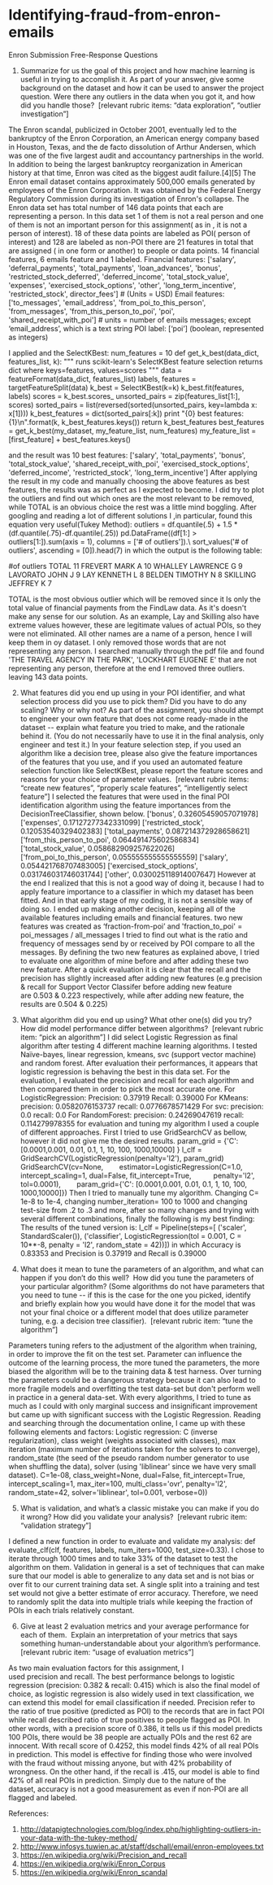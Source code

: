 # Identifying-fraud-from-enron-emails


Enron Submission Free-Response Questions

1.	Summarize for us the goal of this project and how machine learning is useful in trying to accomplish it. As part of your answer, give some background on the dataset and how it can be used to answer the project question. Were there any outliers in the data when you got it, and how did you handle those?  [relevant rubric items: “data exploration”, “outlier investigation”]


The Enron scandal, publicized in October 2001, eventually led to the bankruptcy of the Enron Corporation, an American energy company based in Houston, Texas, and the de facto dissolution of Arthur Andersen, which was one of the five largest audit and accountancy partnerships in the world. In addition to being the largest bankruptcy reorganization in American history at that time, Enron was cited as the biggest audit failure.[4][5]
The Enron email dataset contains approximately 500,000 emails generated by employees of the Enron Corporation. It was obtained by the Federal Energy Regulatory Commission during its investigation of Enron's collapse.
The Enron data set has total number of 146 data points that each are representing a person. In this data set 1 of them is not a real person and one of them is not an important person for this assignment( as in , it is not a person of interest).
18 of these data points are labeled as POI( person of interest) and 128 are labeled as non-POI
there are 21 features in total that are assigned ( in one form or another) to people or data points. 14 financial features, 6 emails feature and 1 labeled.
Financial features:
['salary', 'deferral_payments', 'total_payments', 'loan_advances', 'bonus', 'restricted_stock_deferred', 'deferred_income', 'total_stock_value', 'expenses', 'exercised_stock_options', 'other', 'long_term_incentive', 'restricted_stock', director_fees'] # (Units = USD) 
Email features:
['to_messages', 'email_address', 'from_poi_to_this_person', 'from_messages', 'from_this_person_to_poi', 'poi', 'shared_receipt_with_poi'] # units = number of emails messages; except ‘email_address’, which is a text string
POI label: [‘poi’] (boolean, represented as integers)

I applied and the SelectKBest:
num_features = 10 
def get_k_best(data_dict, features_list, k):
    """ runs scikit-learn's SelectKBest feature selection
        returns dict where keys=features, values=scores
    """
    data = featureFormat(data_dict, features_list)
    labels, features = targetFeatureSplit(data)
    k_best = SelectKBest(k=k)
    k_best.fit(features, labels)
    scores = k_best.scores_
    unsorted_pairs = zip(features_list[1:], scores)
    sorted_pairs = list(reversed(sorted(unsorted_pairs, key=lambda x: x[1])))
    k_best_features = dict(sorted_pairs[:k])
    print "{0} best features: {1}\n".format(k, k_best_features.keys())
    return k_best_features
best_features = get_k_best(my_dataset, my_feature_list, num_features)
my_feature_list = [first_feature] + best_features.keys()

 and the result was 10 best features: ['salary', 'total_payments', 'bonus', 'total_stock_value', 'shared_receipt_with_poi', 'exercised_stock_options', 'deferred_income', 'restricted_stock', 'long_term_incentive']
After applying the result in my code and manually choosing the above features as best features, the results was as perfect as I expected to become. 
I did try to plot the outliers and find out which ones are the most relevant to be removed, while TOTAL is an obvious choice the rest was a little mind boggling. After googling and reading a lot of different solutions I ,in particular, found this equation very useful(Tukey Method):
outliers = df.quantile(.5) + 1.5 * (df.quantile(.75)-df.quantile(.25))
pd.DataFrame((df[1:] > outliers[1:]).sum(axis = 1), columns = ['# of outliers']).\ sort_values('# of outliers',  ascending = [0]).head(7)
in which the output is the following table:

#of outliers
TOTAL
11
FREVERT MARK A
10
WHALLEY LAWRENCE G
9
LAVORATO JOHN J
9
LAY KENNETH L
8
BELDEN TIMOTHY N
8
SKILLING JEFFREY K
7

TOTAL is the most obvious outlier which will be removed since it Is only the total value of financial payments from the FindLaw data. As it's doesn't make any sense for our solution.
 As an example, Lay and Skilling also have extreme values however, these are legitimate values of actual POIs, so they were not eliminated. All other names are a name of a person, hence I will keep them in oy dataset. I only removed those words that are not representing any person. I searched manually through the pdf file and found 'THE TRAVEL AGENCY IN THE PARK', 'LOCKHART EUGENE E' that are not representing any person, therefore at the end I removed three outliers.
leaving 143 data points.


2.	What features did you end up using in your POI identifier, and what selection process did you use to pick them? Did you have to do any scaling? Why or why not? As part of the assignment, you should attempt to engineer your own feature that does not come ready-made in the dataset -- explain what feature you tried to make, and the rationale behind it. (You do not necessarily have to use it in the final analysis, only engineer and test it.) In your feature selection step, if you used an algorithm like a decision tree, please also give the feature importances of the features that you use, and if you used an automated feature selection function like SelectKBest, please report the feature scores and reasons for your choice of parameter values.  [relevant rubric items: “create new features”, “properly scale features”, “intelligently select feature”]
I selected the features that were used in the final POI identification algorithm using the feature importances from the DecisionTreeClassifier, shown below.
['bonus', 0.32605459057071978]
['expenses', 0.17127277342331099]
['restricted_stock', 0.12053540329402383]
['total_payments', 0.087214372928658621]
['from_this_person_to_poi', 0.064491475602586834]
['total_stock_value', 0.058682909257622026]
['from_poi_to_this_person', 0.055555555555555559]
['salary', 0.054421768707483005]
['exercised_stock_options', 0.031746031746031744]
['other', 0.030025118914007647]
However at the end I realized that this is not a good way of doing it, because I had to apply feature importance to a classifier in which my dataset has been fitted. And in that early stage of my coding, it is not a sensible way of doing so. I ended up making another decision, keeping all of the available features including emails and financial features. 
two new features was created as ‘fraction-from-poi’ and 'fraction_to_poi' = poi_messages / all_messages
I tried to find out what is the ratio and frequency of messages send by or received by POI compare to all the messages. By defining the two new features as explained above, I tried to evaluate one algorithm of mine before and after adding these two new feature. After a quick evaluation it is clear that the recall and the precision has slightly increased after adding new features (e.g precision & recall for Support Vector Classifer before adding new feature are 0.503 & 0.223 respectively, while after adding new feature, the results are 0.504 & 0.225)


3.	What algorithm did you end up using? What other one(s) did you try? How did model performance differ between algorithms?  [relevant rubric item: “pick an algorithm”]
I did select Logistic Regression as final algorithm after testing 4 different machine learning algorithms. I tested Naïve-bayes, linear regression, kmeans, svc (support vector machine) and random forest. 
After evaluation their performances, it appears that logistic regression is behaving the best in this data set.
For the evaluation, I evaluated the precision and recall for each algorithm and then compared them in order to pick the most accurate one. 
For LogisticRegression: 
Precision: 0.37919	Recall: 0.39000
For KMeans:
precision: 0.0582076153737
recall:    0.0776678571429
For svc:
precision: 0.0
recall:    0.0
For RandomForest:
precision: 0.24269047619
recall:    0.114279978355
for evaluation and tuning my algorithm I used a couple of different approaches. First I tried to use GridSearchCV as bellow, however it did not give me the desired results.
param_grid = {'C': [0.0001,0.001, 0.01, 0.1, 1, 10, 100, 1000,10000] }
l_clf = GridSearchCV(LogisticRegression(penalty='l2'), param_grid)
GridSearchCV(cv=None,
       estimator=LogisticRegression(C=1.0, intercept_scaling=1, dual=False, fit_intercept=True,
          penalty='l2', tol=0.0001),
       param_grid={'C': [0.0001,0.001, 0.01, 0.1, 1, 10, 100, 1000,10000]})
Then I tried to manually tune my algorithm. Changing C= 1e-8 to 1e-4, changing number_iteration= 100 to 1000 and changing test-size from .2 to .3 and more, after so many changes and trying with several different combinations, finally the following is my best finding:
The results of the tuned version is: l_clf = Pipeline(steps=[
        ('scaler', StandardScaler()),
        ('classifier', LogisticRegression(tol = 0.001, C = 10**-8, penalty = 'l2', random_state = 42))])
 in which Accuracy is 0.83353	and Precision is 0.37919	and Recall is 0.39000       

4.	What does it mean to tune the parameters of an algorithm, and what can happen if you don’t do this well?  How did you tune the parameters of your particular algorithm? (Some algorithms do not have parameters that you need to tune -- if this is the case for the one you picked, identify and briefly explain how you would have done it for the model that was not your final choice or a different model that does utilize parameter tuning, e.g. a decision tree classifier).  [relevant rubric item: “tune the algorithm”]


Parameters tuning refers to the adjustment of the algorithm when training, in order to improve the fit on the test set. Parameter can influence the outcome of the learning process, the more tuned the parameters, the more biased the algorithm will be to the training data & test harness. Over turning the parameters could be a dangerous strategy because it can also lead to more fragile models and overfitting the test data-set but don't perform well in practice in a general data-set.
With every algorithms, I tried to tune as much as I could with only marginal success and insignificant improvement but came up with significant success with the Logistic Regression. Reading and searching through the documentation online, I came up with these following elements and factors:
Logistic regression: C (inverse regularization), class weight (weights associated with classes), max iteration (maximum number of iterations taken for the solvers to converge), random_state (the seed of the pseudo random number generator to use when shuffling the data), solver (using 'liblinear' since we have very small dataset).
C=1e-08, class_weight=None, dual=False, fit_intercept=True, intercept_scaling=1, 
max_iter=100, multi_class='ovr', penalty='l2', random_state=42, solver='liblinear', tol=0.001, verbose=0))


5.	What is validation, and what’s a classic mistake you can make if you do it wrong? How did you validate your analysis?  [relevant rubric item: “validation strategy”]

I defined a new function in order to evaluate and validate my analysis: def evaluate_clf(clf, features, labels, num_iters=1000, test_size=0.33).
I chose to iterate through 1000 times and to take 33% of the dataset to test the algorithm on them.
Validation in general is a set of techniques that can make sure that our model is able to generalize to any data set and is not bias or over fit to our current training data set. A single split into a training and test set would not give a better estimate of error accuracy. Therefore, we need to randomly split the data into multiple trials while keeping the fraction of POIs in each trials relatively constant.


6.	Give at least 2 evaluation metrics and your average performance for each of them.  Explain an interpretation of your metrics that says something human-understandable about your algorithm’s performance. [relevant rubric item: “usage of evaluation metrics”]

As two main evaluation factors for this assignment, I used precision and recall. The best performance belongs to logistic regression (precision: 0.382 & recall: 0.415) which is also the final model of choice, as logistic regression is also widely used in text classification, we can extend this model for email classification if needed. Precision refer to the ratio of true positive (predicted as POI) to the records that are in fact POI while recall described ratio of true positives to people flagged as POI. In other words, with a precision score of 0.386, it tells us if this model predicts 100 POIs, there would be 38 people are actually POIs and the rest 62 are innocent. With recall score of 0.4252, this model finds 42% of all real POIs in prediction. This model is effective for finding those who were involved with the fraud without missing anyone, but with 42% probability of wrongness.
On the other hand, if the recall is .415, our model is able to find 42% of all real POIs in prediction. Simply due to the nature of the dataset, accuracy is not a good measurement as even if non-POI are all flagged and labeled.





References:
1) http://datapigtechnologies.com/blog/index.php/highlighting-outliers-in-your-data-with-the-tukey-method/
2) http://www.infosys.tuwien.ac.at/staff/dschall/email/enron-employees.txt
3) https://en.wikipedia.org/wiki/Precision_and_recall
4) https://en.wikipedia.org/wiki/Enron_Corpus
5) https://en.wikipedia.org/wiki/Enron_scandal





